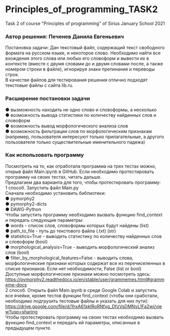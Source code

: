 # Principles_of_programming_TASK2
Task 2 of course "Principles of programming" of Sirius January School 2021

### Автор решения: Печенев Данила Евгеньевич  
Постановка задачи: Дан текстовый файл, содержащий текст свободного формата на русском языке, и некоторое слово. Необходимо найти все вхождения этого слова или любых его словоформ и вывести их в контексте (вместе с двумя словами до и двумя словами после, а также номером строки в файле), игнорируя знаки препинания и переводы строк.  
В качестве файлов для тестирования решения отлично подходят текстовые файлы с сайта lib.ru.  
### Расширение постановки задачи
● вызможность находить не одно слово и словоформы, а несколько  
● возможность вывода статистики по количеству найденных слов и словоформ  
● возможность вывод морфологического анализа слов  
● возможность фильтрации слов по морфологическим признакам (например, пользователя интересуют только прилагательные, а другого пользователя только существительные именительного падежа)  
### Как использовать программу  
Посмотреть на то, как отработала программа на трех тестах можно, открыв файл Main.ipynb в GitHub. Если необходимо протестировать программу на своих тестах, читать дальше.  
Предлагаем два варианта для того, чтобы протестировать программу:  
1 способ. Запустить файл Main.py  
Сначала необходимо установить библиотеки:  
● pymorphy2   
● pymorphy2-dicts  
● DAWG-Python  
Чтобы запустить программу необходимо вызвать функцию find_сontext и передать следующие параметры:  
● words - список слов, словоформы которых будут найдены (list)  
● path_to_file - путь до текстового файла (.txt) (str)  
● statistics=True - выводить статистику по количеству найденных слов и словоформ (bool)  
● morphological_analysis=True - выводить морфологический анализ слов (bool)  
● filter_by_morphological_features=False - выводить слова, морфологические признаки которых содержат все из перечиселенных в списке признаков. Если нет необходимости, False (list or bool)  
Доступные морфологические признаки можно посмотреть здесь:  
https://pymorphy2.readthedocs.io/en/stable/user/grammemes.html#grammeme-docs  
2 способ. Открыть файл Main.ipynb в среде Google Colab и запустить все ячейки, кроме тестов функции find_сontext (чтобы они сработали, необходимо подгрузить тестовые файлы и указать для них пути):  
https://drive.google.com/file/d/1hxA61xkIRoRNfxg_DfzVsDMNvL1Fa2wi/view?usp=sharing  
Чтобы протестировать программу на своих тестах необходимо вызвать функцию find_сontext и передать ей параметры, описанные в предыдущем пункте.  
